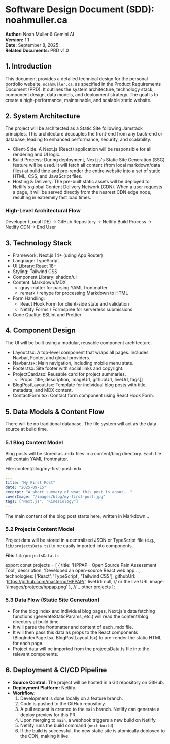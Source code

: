 # Software Design Document (SDD): noahmuller.ca

**Author:** Noah Muller & Gemini AI  
**Version:** 1.1  
**Date:** September 8, 2025  
**Related Documents:** PRD v1.0

## 1. Introduction

This document provides a detailed technical design for the personal portfolio website, `noahmuller.ca`, as specified in the Product Requirements Document (PRD). It outlines the system architecture, technology stack, component design, data models, and deployment strategy. The goal is to create a high-performance, maintainable, and scalable static website.

## 2. System Architecture

The project will be architected as a Static Site following Jamstack principles. This architecture decouples the front-end from any back-end or database, leading to enhanced performance, security, and scalability.

- Client-Side: A Next.js (React) application will be responsible for all rendering and UI logic.
- Build Process: During deployment, Next.js's Static Site Generation (SSG) feature will be used. It will fetch all content (from local markdown/data files) at build time and pre-render the entire website into a set of static HTML, CSS, and JavaScript files.
- Hosting & Delivery: The pre-built static assets will be deployed to Netlify's global Content Delivery Network (CDN). When a user requests a page, it will be served directly from the nearest CDN edge node, resulting in extremely fast load times.

### High-Level Architectural Flow

Developer (Local IDE) -> GitHub Repository -> Netlify Build Process -> Netlify CDN -> End User

## 3. Technology Stack

- Framework: Next.js 14+ (using App Router)
- Language: TypeScript
- UI Library: React 18+
- Styling: Tailwind CSS
- Component Library: shadcn/ui
- Content: Markdown/MDX
  - gray-matter for parsing YAML frontmatter
  - remark / rehype for processing Markdown to HTML
- Form Handling:
  - React Hook Form for client-side state and validation
  - Netlify Forms / Formspree for serverless submissions
- Code Quality: ESLint and Prettier

## 4. Component Design

The UI will be built using a modular, reusable component architecture.

- Layout.tsx: A top-level component that wraps all pages. Includes Navbar, Footer, and global providers.
- Navbar.tsx: Main navigation, including mobile menu state.
- Footer.tsx: Site footer with social links and copyright.
- ProjectCard.tsx: Reusable card for project summaries.
  - Props: title, description, imageUrl, githubUrl, liveUrl, tags[]
- BlogPostLayout.tsx: Template for individual blog posts with title, metadata, and MDX content.
- ContactForm.tsx: Contact form component using React Hook Form.

## 5. Data Models & Content Flow

There will be no traditional database. The file system will act as the data source at build time.

### 5.1 Blog Content Model

Blog posts will be stored as .mdx files in a content/blog directory. Each file will contain YAML frontmatter.

File: content/blog/my-first-post.mdx

```yaml
---
title: "My First Post"
date: "2025-09-15"
excerpt: "A short summary of what this post is about..."
coverImage: "/images/blog/my-first-post.jpg"
tags: ["Next.js", "Kinesiology"]
---
```

The main content of the blog post starts here, written in Markdown...

### 5.2 Projects Content Model

Project data will be stored in a centralized JSON or TypeScript file (e.g., `lib/projectsData.ts`) to be easily imported into components.

**File:** `lib/projectsData.ts`

export const projects = [
{
title: 'HPPAP - Open Source Pain Assessment Tool',
description: 'Developed an open-source React web app...',
technologies: ['React', 'TypeScript', 'Tailwind CSS'],
githubUrl: 'https://github.com/masterno/HPPAP/',
liveUrl: null, // or the live URL
image: '/images/projects/hppap.png'
},
// ...other projects
];

### 5.3 Data Flow (Static Site Generation)

- For the blog index and individual blog pages, Next.js's data fetching functions (generateStaticParams, etc.) will read the content/blog directory at build time.
- It will parse the frontmatter and content of each .mdx file.
- It will then pass this data as props to the React components (BlogIndexPage.tsx, BlogPostLayout.tsx) to pre-render the static HTML for each page.
- Project data will be imported from the projectsData.ts file into the relevant components.

## 6. Deployment & CI/CD Pipeline

- **Source Control:** The project will be hosted in a Git repository on GitHub.
- **Deployment Platform:** Netlify.
- **Workflow:**
  1.  Development is done locally on a feature branch.
  2.  Code is pushed to the GitHub repository.
  3.  A pull request is created to the `main` branch. Netlify can generate a deploy preview for this PR.
  4.  Upon merging to `main`, a webhook triggers a new build on Netlify.
  5.  Netlify runs the build command (`next build`).
  6.  If the build is successful, the new static site is atomically deployed to the CDN, making it live.

